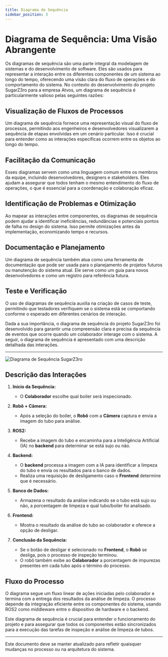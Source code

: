 ```yaml
---
title: Diagrama de Sequência
sidebar_position: 3
---
```



# Diagrama de Sequência: Uma Visão Abrangente

Os diagramas de sequência são uma parte integral da modelagem de sistemas e do desenvolvimento de software. Eles são usados para representar a interação entre os diferentes componentes de um sistema ao longo do tempo, oferecendo uma visão clara do fluxo de operações e do comportamento do sistema. No contexto do desenvolvimento do projeto SugarZ3ro para a empresa Atvos, um diagrama de sequência é particularmente valioso pelas seguintes razões:

## Visualização de Fluxos de Processos
Um diagrama de sequência fornece uma representação visual do fluxo de processos, permitindo aos engenheiros e desenvolvedores visualizarem a sequência de etapas envolvidas em um cenário particular. Isso é crucial para entender como as interações específicas ocorrem entre os objetos ao longo do tempo.

## Facilitação da Comunicação
Esses diagramas servem como uma linguagem comum entre os membros da equipe, incluindo desenvolvedores, designers e stakeholders. Eles ajudam a assegurar que todos tenham o mesmo entendimento do fluxo de operações, o que é essencial para a coordenação e colaboração eficaz.

## Identificação de Problemas e Otimização
Ao mapear as interações entre componentes, os diagramas de sequência podem ajudar a identificar ineficiências, redundâncias e potenciais pontos de falha no design do sistema. Isso permite otimizações antes da implementação, economizando tempo e recursos.

## Documentação e Planejamento
Um diagrama de sequência também atua como uma ferramenta de documentação que pode ser usada para o planejamento de projetos futuros ou manutenção do sistema atual. Ele serve como um guia para novos desenvolvedores e como um registro para referência futura.

## Teste e Verificação
O uso de diagramas de sequência auxilia na criação de casos de teste, permitindo que testadores verifiquem se o sistema está se comportando conforme o esperado em diferentes cenários de interação.

Dada a sua importância, o diagrama de sequência do projeto SugarZ3ro foi desenvolvido para garantir uma compreensão clara e precisa da sequência de eventos que ocorre quando um colaborador interage com o sistema. A seguir, o diagrama de sequência é apresentado com uma descrição detalhada das interações.

---


![Diagrama de Sequência SugarZ3ro](/img/diagrama_de_sequencia.jpeg)


## Descrição das Interações

1. **Início da Sequência:**
   - O **Colaborador** escolhe qual boiler será inspecionado.

2. **Robô + Câmera:**
   - Após a seleção do boiler, o **Robô** com a **Câmera** captura e envia a imagem do tubo para análise.

3. **ROS2:**
   - Recebe a imagem do tubo e encaminha para a Inteligência Artificial (IA) no **backend** para determinar se está sujo ou não.

4. **Backend:**
   - O **backend** processa a imagem com a IA para identificar a limpeza do tubo e envia os resultados para o banco de dados.
   - Realiza uma requisição de desligamento caso o **Frontend** determine que é necessário.

5. **Banco de Dados:**
   - Armazena o resultado da análise indicando se o tubo está sujo ou não, a porcentagem de limpeza e qual tubo/boiler foi analisado.

6. **Frontend:**
   - Mostra o resultado da análise do tubo ao colaborador e oferece a opção de desligar.

7. **Conclusão da Sequência:**
   - Se o botão de desligar é selecionado no **Frontend**, o **Robô** se desliga, pois o processo de inspeção terminou.
   - O robô também exibe ao **Colaborador** a porcentagem de impurezas presentes em cada tubo após o término do processo.

## Fluxo do Processo

O diagrama segue um fluxo linear de ações iniciadas pelo colaborador e termina com a entrega dos resultados da análise de limpeza. O processo depende da integração eficiente entre os componentes do sistema, usando ROS2 como middleware entre o dispositivo de hardware e o backend.

Este diagrama de sequência é crucial para entender o funcionamento do projeto e para assegurar que todos os componentes estão sincronizados para a execução das tarefas de inspeção e análise de limpeza de tubos.

---

Este documento deve se manter atualizado para refletir quaisquer mudanças no processo ou na arquitetura do sistema.

